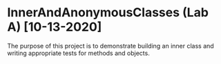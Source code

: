 # InnerAndAnonymousClasses (Lab A) [10-13-2020]

The purpose of this project is to demonstrate building an inner class and writing appropriate tests for methods and objects.